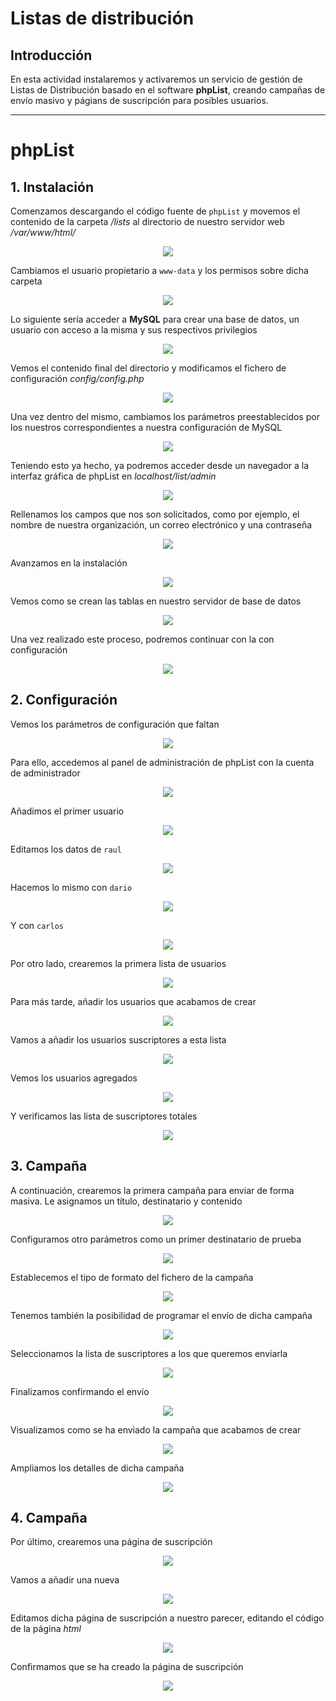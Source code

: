 # Listas de distribución
## Introducción
En esta actividad instalaremos y activaremos un servicio de gestión de Listas de Distribución basado en el software **phpList**, creando campañas de envío masivo y págians de suscripción para posibles usuarios.

---

# phpList
## 1. Instalación
Comenzamos descargando el código fuente de `phpList` y movemos el contenido de la carpeta */lists* al directorio de nuestro servidor web */var/www/html/*
<p align="center"><img src="img/Captura02.PNG"></p>

Cambiamos el usuario propietario a `www-data` y los permisos sobre dicha carpeta
<p align="center"><img src="img/Captura03.PNG"></p>

Lo siguiente sería acceder a **MySQL** para crear una base de datos, un usuario con acceso a la misma y sus respectivos privilegios
<p align="center"><img src="img/Captura04.PNG"></p>

Vemos el contenido final del directorio y modificamos el fichero de configuración *config/config.php*
<p align="center"><img src="img/Captura05.PNG"></p>

Una vez dentro del mismo, cambiamos los parámetros preestablecidos por los nuestros correspondientes a nuestra configuración de MySQL
<p align="center"><img src="img/Captura06.PNG"></p>

Teniendo esto ya hecho, ya podremos acceder desde un navegador a la interfaz gráfica de phpList en *localhost/list/admin*
<p align="center"><img src="img/Captura07.PNG"></p>

Rellenamos los campos que nos son solicitados, como por ejemplo, el nombre de nuestra organización, un correo electrónico y una contraseña
<p align="center"><img src="img/Captura08.PNG"></p>

Avanzamos en la instalación
<p align="center"><img src="img/Captura09.PNG"></p>

Vemos como se crean las tablas en nuestro servidor de base de datos
<p align="center"><img src="img/Captura10.PNG"></p>

Una vez realizado este proceso, podremos continuar con la con configuración
<p align="center"><img src="img/Captura11.PNG"></p>

## 2. Configuración
Vemos los parámetros de configuración que faltan
<p align="center"><img src="img/Captura12.PNG"></p>

Para ello, accedemos al panel de administración de phpList con la cuenta de administrador
<p align="center"><img src="img/Captura13.PNG"></p>

Añadimos el primer usuario
<p align="center"><img src="img/Captura15.PNG"></p>

Editamos los datos de `raul`
<p align="center"><img src="img/Captura16.PNG"></p>

Hacemos lo mismo con `dario`
<p align="center"><img src="img/Captura14.PNG"></p>

Y con `carlos`
<p align="center"><img src="img/Captura17.PNG"></p>

Por otro lado, crearemos la primera lista de usuarios
<p align="center"><img src="img/Captura19.PNG"></p>

Para más tarde, añadir los usuarios que acabamos de crear
<p align="center"><img src="img/Captura20.PNG"></p>

Vamos a añadir los usuarios suscriptores a esta lista
<p align="center"><img src="img/Captura21.PNG"></p>

Vemos los usuarios agregados
<p align="center"><img src="img/Captura22.PNG"></p>

Y verificamos las lista de suscriptores totales
<p align="center"><img src="img/Captura23.PNG"></p>

## 3. Campaña
A continuación, crearemos la primera campaña para enviar de forma masiva. Le asignamos un título, destinatario y contenido
<p align="center"><img src="img/Captura24.PNG"></p>

Configuramos otro parámetros como un primer destinatario de prueba
<p align="center"><img src="img/Captura25.PNG"></p>

Establecemos el tipo de formato del fichero de la campaña
<p align="center"><img src="img/Captura26.PNG"></p>

Tenemos también la posibilidad de programar el envío de dicha campaña
<p align="center"><img src="img/Captura27.PNG"></p>

Seleccionamos la lista de suscriptores a los que queremos enviarla
<p align="center"><img src="img/Captura28.PNG"></p>

Finalizamos confirmando el envío
<p align="center"><img src="img/Captura29.PNG"></p>

Visualizamos como se ha enviado la campaña que acabamos de crear
<p align="center"><img src="img/Captura31.PNG"></p>

Ampliamos los detalles de dicha campaña
<p align="center"><img src="img/Captura32.PNG"></p>

## 4. Campaña
Por último, crearemos una página de suscripción
<p align="center"><img src="img/Captura40.PNG"></p>

Vamos a añadir una nueva
<p align="center"><img src="img/Captura41.PNG"></p>

Editamos dicha página de suscripción a nuestro parecer, editando el código de la página *html*
<p align="center"><img src="img/Captura42.PNG"></p>

Confirmamos que se ha creado la página de suscripción
<p align="center"><img src="img/Captura43.PNG"></p>
